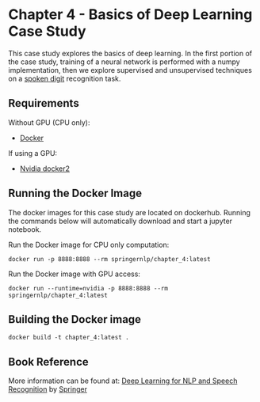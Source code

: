 # Chapter 4 - Basics of Deep Learning Case Study
This case study explores the basics of deep learning. In the first portion of the case study, training of a neural network is performed with a numpy implementation, then we explore supervised and unsupervised techniques on a [spoken digit](https://github.com/Jakobovski/free-spoken-digit-dataset) recognition task. 

## Requirements
Without GPU (CPU only):
* [Docker](https://docs.docker.com/install/) 

If using a GPU: 
* [Nvidia docker2](https://github.com/nvidia/nvidia-docker/wiki/Installation-(version-2.0)#installing-version-20)

## Running the Docker Image
The docker images for this case study are located on dockerhub. Running the commands below will automatically download and start a jupyter notebook.

Run the Docker image for CPU only computation:
```
docker run -p 8888:8888 --rm springernlp/chapter_4:latest
```

Run the Docker image with GPU access: 
```
docker run --runtime=nvidia -p 8888:8888 --rm springernlp/chapter_4:latest
```

## Building the Docker image
```
docker build -t chapter_4:latest .
```

## Book Reference
More information can be found at: [Deep Learning for NLP and Speech Recognition](https://www.amazon.com/Deep-Learning-NLP-Speech-Recognition/dp/3030145956) by [Springer](https://www.springer.com/us/book/9783030145958) 
